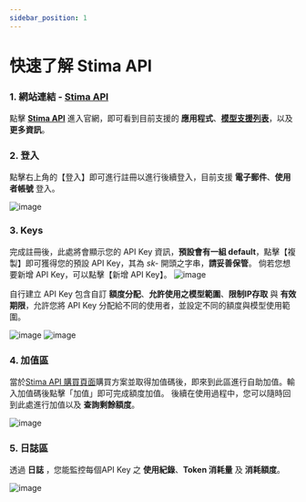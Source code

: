 ```yaml
---
sidebar_position: 1
---
```


# 快速了解 Stima API 

### 1. 網站連結 - **[Stima API](https://api.stima.tech/)**
點擊 **[Stima API](https://api.stima.tech/)** 進入官網，即可看到目前支援的 **應用程式**、**[模型支援列表](https://api.stima.tech/#pricing)**，以及 **更多資訊**。


### 2. 登入 
點擊右上角的【登入】即可進行註冊以進行後續登入，目前支援 **電子郵件**、**使用者帳號** 登入。

![image](https://raw.githubusercontent.com/Stima-Tech/documentation/refs/heads/main/static/img/welcome.png)


### 3. Keys 

完成註冊後，此處將會顯示您的 API Key 資訊，**預設會有一組 default**，點擊【複製】即可獲得您的預設 API Key，其為 *sk-* 開頭之字串，**請妥善保管**。
倘若您想要新增 API Key，可以點擊【新增 API Key】。
![image](https://hackmd-prod-images.s3-ap-northeast-1.amazonaws.com/uploads/upload_42c3948412a9edf0681d1de589c34136.png?AWSAccessKeyId=AKIA3XSAAW6AWSKNINWO&Expires=1735631590&Signature=Dy7EbfeHeWDm9wLMhKmtOhmu73E%3D)


自行建立 API Key 包含自訂 **額度分配**、**允許使用之模型範圍**、**限制IP存取** 與 **有效期限**，允許您將 API Key 分配給不同的使用者，並設定不同的額度與模型使用範圍。

![image](https://hackmd-prod-images.s3-ap-northeast-1.amazonaws.com/uploads/upload_0a27a32b46e98ef704f48520fb996887.png?AWSAccessKeyId=AKIA3XSAAW6AWSKNINWO&Expires=1735631610&Signature=FdqGnufiL188enXW61YqpsCmG3I%3D)
![image](https://hackmd.io/_uploads/rkneyXbLkg.pnhttps://hackmd-prod-images.s3-ap-northeast-1.amazonaws.com/uploads/upload_69cc34a6734c030eb4be17901dcb329c.png?AWSAccessKeyId=AKIA3XSAAW6AWSKNINWO&Expires=1735631625&Signature=q5ntkyCO9HdVh7Q7DR67wXOIduc%3Dg)


### 4. 加值區

當於[Stima API 購買頁面](https://payment.stima.tech/)購買方案並取得加值碼後，即來到此區進行自助加值。輸入加值碼後點擊「加值」即可完成額度加值。
後續在使用過程中，您可以隨時回到此處進行加值以及 **查詢剩餘額度**。

![image](https://hackmd-prod-images.s3-ap-northeast-1.amazonaws.com/uploads/upload_e0d81b1327cefcc41df91a943c38394f.png?AWSAccessKeyId=AKIA3XSAAW6AWSKNINWO&Expires=1735631638&Signature=xm8KIFDTfu6KS1LXub%2B7dDKe8RQ%3D)


### 5. 日誌區

透過 **日誌** ，您能監控每個API Key 之 **使用紀錄**、**Token 消耗量** 及 **消耗額度**。

![image](https://hackmd-prod-images.s3-ap-northeast-1.amazonaws.com/uploads/upload_26ab67a884e09a16981794946096a442.png?AWSAccessKeyId=AKIA3XSAAW6AWSKNINWO&Expires=1735631649&Signature=Dj%2F4mk4k5YNRqgPWCmJl8Ljjk2A%3D)

<!-- ### 6. 設定

此處提供擁有 **GitHub** 帳號的使用者，可以透過綁定 **GitHub 帳號** ，以利後續進行快速登入。

![image](https://hackmd.io/_uploads/HJJC0RLjR.png) -->
